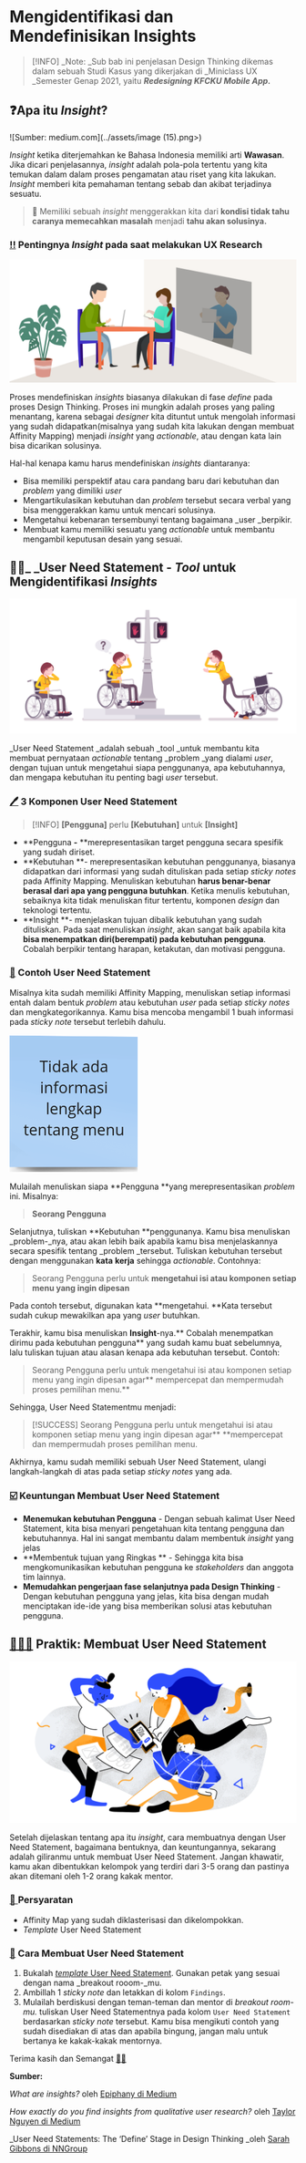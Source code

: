 # Mengidentifikasi dan Mendefinisikan Insights

> [!INFO]
> _Note: _Sub bab ini penjelasan Design Thinking dikemas dalam sebuah Studi Kasus yang dikerjakan di _Miniclass UX _Semester Genap 2021, yaitu _**Redesigning KFCKU Mobile App.**_

## :question:Apa itu _Insight_?

![Sumber: medium.com](../assets/image (15).png>)

_Insight_ ketika diterjemahkan ke Bahasa Indonesia memiliki arti **Wawasan**. Jika dicari penjelasannya, _insight_ adalah pola-pola tertentu yang kita temukan dalam dalam proses pengamatan atau riset yang kita lakukan. _Insight_ memberi kita pemahaman tentang sebab dan akibat terjadinya sesuatu.

> :brain: Memiliki sebuah _insight_ menggerakkan kita dari **kondisi tidak tahu caranya memecahkan masalah** menjadi **tahu akan solusinya.**

### [‼️](https://emojipedia.org/double-exclamation-mark/) Pentingnya _Insight_ pada saat melakukan UX Research

![Sumber: willowtreeapps.com](<../../assets/image (17).png>)

Proses mendefiniskan _insights_ biasanya dilakukan di fase _define_ pada proses Design Thinking. Proses ini mungkin adalah proses yang paling menantang, karena sebagai _designer_ kita dituntut untuk mengolah informasi yang sudah didapatkan(misalnya yang sudah kita lakukan dengan membuat Affinity Mapping) menjadi _insight_ yang _actionable_, atau dengan kata lain bisa dicarikan solusinya.

Hal-hal kenapa kamu harus mendefiniskan _insights_ diantaranya:

* Bisa memiliki perspektif atau cara pandang baru dari kebutuhan dan _problem_ yang dimiliki _user_
* Mengartikulasikan kebutuhan dan _problem_ tersebut secara verbal yang bisa menggerakkan kamu untuk mencari solusinya.
* Mengetahui kebenaran tersembunyi tentang bagaimana _user _berpikir.
* Membuat kamu memiliki sesuatu yang _actionable_  untuk membantu mengambil keputusan desain yang sesuai.

## 🕵️‍♂️_ _User Need Statement - _Tool_ untuk Mengidentifikasi _Insights_

![Mencari tahu kebutuhan. Sumber: medium.com](<../../assets/image (18).png>)

_User Need Statement _adalah sebuah _tool _untuk membantu kita membuat pernyataan _actionable_ tentang _problem _yang dialami _user_, dengan tujuan untuk mengetahui siapa penggunanya, apa kebutuhannya, dan mengapa kebutuhan itu penting bagi _user_ tersebut.

### [🖊️](https://emojipedia.org/pen/) 3 Komponen User Need Statement

> [!INFO]
> **\[Pengguna]** perlu **\[Kebutuhan]** untuk **\[Insight]**

* **Pengguna **-** **merepresentasikan target pengguna secara spesifik yang sudah diriset.
* **Kebutuhan **- merepresentasikan kebutuhan penggunanya, biasanya didapatkan dari informasi yang sudah dituliskan pada setiap _sticky notes_ pada Affinity Mapping. Menuliskan kebutuhan **harus benar-benar berasal dari apa yang pengguna butuhkan**. Ketika menulis kebutuhan, sebaiknya kita tidak menuliskan fitur tertentu, komponen _design_ dan teknologi tertentu.
* **Insight **- menjelaskan tujuan dibalik kebutuhan yang sudah dituliskan. Pada saat menuliskan _insight_, akan sangat baik apabila kita **bisa menempatkan diri(berempati) pada kebutuhan pengguna**. Cobalah berpikir tentang harapan, ketakutan, dan motivasi pengguna.

### [🥚](https://emojipedia.org/egg/) Contoh User Need Statement

Misalnya kita sudah memiliki Affinity Mapping, menuliskan setiap informasi entah dalam bentuk _problem_ atau kebutuhan _user_ pada setiap _sticky notes_ dan mengkategorikannya. Kamu bisa mencoba mengambil 1 buah informasi pada _sticky note_ tersebut terlebih dahulu.

![Contoh problem yang dimiliki pengguna. Sumber: miro.com](<../../assets/image (16).png>)

Mulailah menuliskan siapa **Pengguna **yang merepresentasikan _problem_ ini. Misalnya:

> **Seorang Pengguna**

Selanjutnya, tuliskan **Kebutuhan **penggunanya. Kamu bisa menuliskan _problem-_nya, atau akan lebih baik apabila kamu bisa menjelaskannya secara spesifik tentang _problem _tersebut. Tuliskan kebutuhan tersebut dengan menggunakan **kata** **kerja** sehingga _actionable_. Contohnya:

> Seorang Pengguna perlu untuk **mengetahui isi atau komponen setiap menu yang ingin dipesan**

Pada contoh tersebut, digunakan kata **mengetahui. **Kata tersebut sudah cukup mewakilkan apa yang _user_ butuhkan.

Terakhir, kamu bisa menuliskan **Insight**-nya.** Cobalah menempatkan dirimu pada kebutuhan pengguna** yang sudah kamu buat sebelumnya, lalu tuliskan tujuan atau alasan kenapa ada kebutuhan tersebut. Contoh:

> Seorang Pengguna perlu untuk mengetahui isi atau komponen setiap menu yang ingin dipesan agar** mempercepat dan mempermudah proses pemilihan menu.**

Sehingga, User Need Statementmu menjadi:

> [!SUCCESS]
> Seorang Pengguna perlu untuk mengetahui isi atau komponen setiap menu yang ingin dipesan agar** **mempercepat dan mempermudah proses pemilihan menu.

Akhirnya, kamu sudah memiliki sebuah User Need Statement, ulangi langkah-langkah di atas pada setiap _sticky notes_ yang ada.

### [☑️](https://emojipedia.org/check-box-with-check/) Keuntungan Membuat User Need Statement

* **Menemukan kebutuhan Pengguna** - Dengan sebuah kalimat User Need Statement, kita bisa menyari pengetahuan kita tentang pengguna dan kebutuhannya. Hal ini sangat membantu dalam membentuk _insight_ yang jelas
* **Membentuk tujuan yang Ringkas ** - Sehingga kita bisa mengkomunikasikan kebutuhan pengguna ke _stakeholders_ dan anggota tim lainnya.
* **Memudahkan pengerjaan fase selanjutnya pada Design Thinking** - Dengan kebutuhan pengguna yang jelas, kita bisa dengan mudah menciptakan ide-ide yang bisa memberikan solusi atas kebutuhan pengguna.

## [🧘🏼‍♀️](https://emojipedia.org/woman-in-lotus-position-medium-light-skin-tone/) Praktik: Membuat User Need Statement

![Sumber: uxdesign.cc](<../../assets/image (19).png>)

Setelah dijelaskan tentang apa itu _insight_, cara membuatnya dengan User Need Statement, bagaimana bentuknya, dan keuntungannya, sekarang adalah giliranmu untuk membuat User Need Statement. Jangan khawatir, kamu akan dibentukkan kelompok yang terdiri dari 3-5 orang dan pastinya akan ditemani oleh 1-2 orang kakak mentor.

### [🤺 ](https://emojipedia.org/person-fencing/) Persyaratan

* Affinity Map yang sudah diklasterisasi dan dikelompokkan.
* _Template_ User Need Statement

### [🧗](https://emojipedia.org/person-climbing/) Cara Membuat User Need Statement

1. Bukalah [_template_ User Need Statement](https://miro.com/welcomeonboard/qoug9v9BX5Nmqy74Rd3SCrdZAwMFFoEN93RgnPLEqhv5kuZia2aRzsQzMSLo5jJz). Gunakan petak yang sesuai dengan nama _breakout rooom-_mu.
2. Ambillah 1 _sticky note_ dan letakkan di kolom `Findings`.
3. Mulailah berdiskusi dengan teman-teman dan mentor di _breakout room-mu._ tuliskan User Need Statementnya pada kolom `User Need Statement` berdasarkan _sticky note_ tersebut. Kamu bisa mengikuti contoh yang sudah disediakan di atas dan apabila bingung, jangan malu untuk bertanya ke kakak-kakak mentornya.

Terima kasih dan Semangat [🙌](https://emojipedia.org/raising-hands/)[🔥](https://emojipedia.org/fire/)

**Sumber:**

_What are insights?_ oleh [Epiphany di Medium](https://uxplanet.org/what-are-insights-aa1f2d1b3b9c#:\~:text=Nov%2018%2C%202019%20%C2%B7%2010%20min,help%20us%20explain%20our%20observations.)

_How exactly do you find insights from qualitative user research?_ oleh [Taylor Nguyen di Medium](https://uxdesign.cc/how-exactly-do-you-find-insights-from-qualitative-user-research-603bcafbc8b3)

_User Need Statements: The ‘Define’ Stage in Design Thinking _oleh [Sarah Gibbons di NNGroup](https://www.nngroup.com/articles/user-need-statements/)
